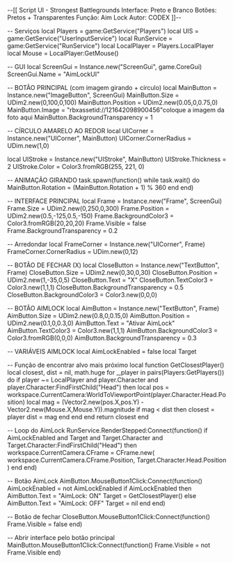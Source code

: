 --[[ 
Script UI - Strongest Battlegrounds
Interface: Preto e Branco
Botões: Pretos + Transparentes
Função: Aim Lock
Autor: CODEX
]]--

-- Serviços
local Players = game:GetService("Players")
local UIS = game:GetService("UserInputService")
local RunService = game:GetService("RunService")
local LocalPlayer = Players.LocalPlayer
local Mouse = LocalPlayer:GetMouse()

-- GUI
local ScreenGui = Instance.new("ScreenGui", game.CoreGui)
ScreenGui.Name = "AimLockUI"

-- BOTÃO PRINCIPAL (com imagem girando + círculo)
local MainButton = Instance.new("ImageButton", ScreenGui)
MainButton.Size = UDim2.new(0,100,0,100)
MainButton.Position = UDim2.new(0.05,0,0.75,0)
MainButton.Image = "rbxassetid://121642098900456"coloque a imagem da foto aqui
MainButton.BackgroundTransparency = 1

-- CÍRCULO AMARELO AO REDOR
local UICorner = Instance.new("UICorner", MainButton)
UICorner.CornerRadius = UDim.new(1,0)

local UIStroke = Instance.new("UIStroke", MainButton)
UIStroke.Thickness = 2
UIStroke.Color = Color3.fromRGB(255, 221, 0)

-- ANIMAÇÃO GIRANDO
task.spawn(function()
    while task.wait() do
        MainButton.Rotation = (MainButton.Rotation + 1) % 360
    end
end)

-- INTERFACE PRINCIPAL
local Frame = Instance.new("Frame", ScreenGui)
Frame.Size = UDim2.new(0,250,0,300)
Frame.Position = UDim2.new(0.5,-125,0.5,-150)
Frame.BackgroundColor3 = Color3.fromRGB(20,20,20)
Frame.Visible = false
Frame.BackgroundTransparency = 0.2

-- Arredondar
local FrameCorner = Instance.new("UICorner", Frame)
FrameCorner.CornerRadius = UDim.new(0,12)

-- BOTÃO DE FECHAR (X)
local CloseButton = Instance.new("TextButton", Frame)
CloseButton.Size = UDim2.new(0,30,0,30)
CloseButton.Position = UDim2.new(1,-35,0,5)
CloseButton.Text = "X"
CloseButton.TextColor3 = Color3.new(1,1,1)
CloseButton.BackgroundTransparency = 0.5
CloseButton.BackgroundColor3 = Color3.new(0,0,0)

-- BOTÃO AIMLOCK
local AimButton = Instance.new("TextButton", Frame)
AimButton.Size = UDim2.new(0.8,0,0.15,0)
AimButton.Position = UDim2.new(0.1,0,0.3,0)
AimButton.Text = "Ativar AimLock"
AimButton.TextColor3 = Color3.new(1,1,1)
AimButton.BackgroundColor3 = Color3.fromRGB(0,0,0)
AimButton.BackgroundTransparency = 0.3

-- VARIÁVEIS AIMLOCK
local AimLockEnabled = false
local Target

-- Função de encontrar alvo mais próximo
local function GetClosestPlayer()
    local closest, dist = nil, math.huge
    for _,player in pairs(Players:GetPlayers()) do
        if player ~= LocalPlayer and player.Character and player.Character:FindFirstChild("Head") then
            local pos = workspace.CurrentCamera:WorldToViewportPoint(player.Character.Head.Position)
            local mag = (Vector2.new(pos.X,pos.Y) - Vector2.new(Mouse.X,Mouse.Y)).magnitude
            if mag < dist then
                closest = player
                dist = mag
            end
        end
    end
    return closest
end

-- Loop do AimLock
RunService.RenderStepped:Connect(function()
    if AimLockEnabled and Target and Target.Character and Target.Character:FindFirstChild("Head") then
        workspace.CurrentCamera.CFrame = CFrame.new(
            workspace.CurrentCamera.CFrame.Position,
            Target.Character.Head.Position
        )
    end
end)

-- Botão AimLock
AimButton.MouseButton1Click:Connect(function()
    AimLockEnabled = not AimLockEnabled
    if AimLockEnabled then
        AimButton.Text = "AimLock: ON"
        Target = GetClosestPlayer()
    else
        AimButton.Text = "AimLock: OFF"
        Target = nil
    end
end)

-- Botão de fechar
CloseButton.MouseButton1Click:Connect(function()
    Frame.Visible = false
end)

-- Abrir interface pelo botão principal
MainButton.MouseButton1Click:Connect(function()
    Frame.Visible = not Frame.Visible
end)
